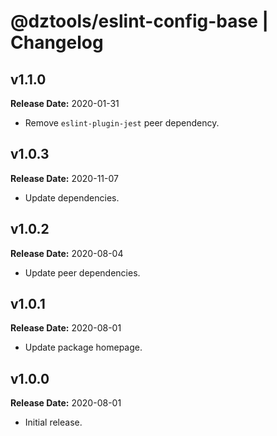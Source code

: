# @dztools/eslint-config-base | Changelog

## v1.1.0

**Release Date:** 2020-01-31

* Remove `eslint-plugin-jest` peer dependency.

## v1.0.3

**Release Date:** 2020-11-07

* Update dependencies.

## v1.0.2

**Release Date:** 2020-08-04

* Update peer dependencies.

## v1.0.1

**Release Date:** 2020-08-01

* Update package homepage.

## v1.0.0

**Release Date:** 2020-08-01

* Initial release.
